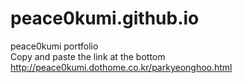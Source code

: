 # peace0kumi.github.io
peace0kumi portfolio <br/>
Copy and paste the link at the bottom <br/>
http://peace0kumi.dothome.co.kr/parkyeonghoo.html